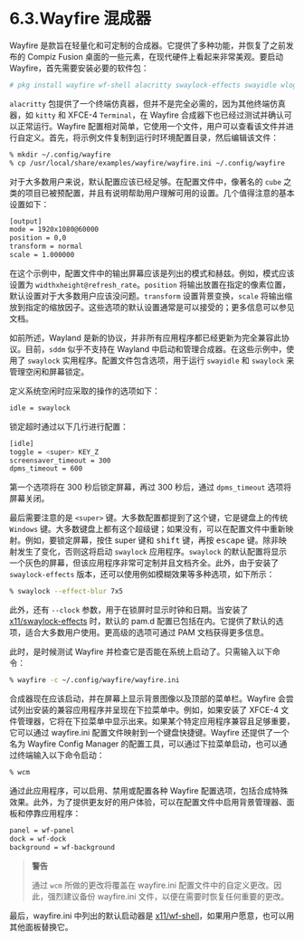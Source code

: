 # 6.3.Wayfire 混成器

Wayfire 是款旨在轻量化和可定制的合成器。它提供了多种功能，并恢复了之前发布的 Compiz Fusion 桌面的一些元素，在现代硬件上看起来非常美观。要启动 Wayfire，首先需要安装必要的软件包：

```sh
# pkg install wayfire wf-shell alacritty swaylock-effects swayidle wlogout kanshi mako wlsunset
```

`alacritty` 包提供了一个终端仿真器，但并不是完全必需的，因为其他终端仿真器，如 `kitty` 和 XFCE-4 `Terminal`，在 Wayfire 合成器下也已经过测试并确认可以正常运行。Wayfire 配置相对简单，它使用一个文件，用户可以查看该文件并进行自定义。首先，将示例文件复制到运行时环境配置目录，然后编辑该文件：

```sh
% mkdir ~/.config/wayfire
% cp /usr/local/share/examples/wayfire/wayfire.ini ~/.config/wayfire
```

对于大多数用户来说，默认配置应该已经足够。在配置文件中，像著名的 `cube` 之类的项目已被预配置，并且有说明帮助用户理解可用的设置。几个值得注意的基本设置如下：

```sh
[output]
mode = 1920x1080@60000
position = 0,0
transform = normal
scale = 1.000000
```

在这个示例中，配置文件中的输出屏幕应该是列出的模式和赫兹。例如，模式应该设置为 `widthxheight@refresh_rate`。`position` 将输出放置在指定的像素位置，默认设置对于大多数用户应该没问题。`transform` 设置背景变换，`scale` 将输出缩放到指定的缩放因子。这些选项的默认设置通常是可以接受的；更多信息可以参见文档。

如前所述，Wayland 是新的协议，并非所有应用程序都已经更新为完全兼容此协议。目前，`sddm` 似乎不支持在 Wayland 中启动和管理合成器。在这些示例中，使用了 `swaylock` 实用程序。配置文件包含选项，用于运行 `swayidle` 和 `swaylock` 来管理空闲和屏幕锁定。

定义系统空闲时应采取的操作的选项如下：

```sh
idle = swaylock
```

锁定超时通过以下几行进行配置：

```sh
[idle]
toggle = <super> KEY_Z
screensaver_timeout = 300
dpms_timeout = 600
```

第一个选项将在 300 秒后锁定屏幕，再过 300 秒后，通过 `dpms_timeout` 选项将屏幕关闭。

最后需要注意的是 `<super>` 键。大多数配置都提到了这个键，它是键盘上的传统 `Windows` 键。大多数键盘上都有这个超级键；如果没有，可以在配置文件中重新映射。例如，要锁定屏幕，按住 super 键和 <kbd>shift</kbd> 键，再按 <kbd>escape</kbd> 键。除非映射发生了变化，否则这将启动 `swaylock` 应用程序。`swaylock` 的默认配置将显示一个灰色的屏幕，但该应用程序非常可定制并且文档齐全。此外，由于安装了 `swaylock-effects` 版本，还可以使用例如模糊效果等多种选项，如下所示：

```sh
% swaylock --effect-blur 7x5
```

此外，还有 `--clock` 参数，用于在锁屏时显示时钟和日期。当安装了 [x11/swaylock-effects](https://cgit.freebsd.org/ports/tree/x11/swaylock-effects/) 时，默认的 pam.d 配置已包括在内。它提供了默认的选项，适合大多数用户使用。更高级的选项可通过 PAM 文档获得更多信息。

此时，是时候测试 Wayfire 并检查它是否能在系统上启动了。只需输入以下命令：

```sh
% wayfire -c ~/.config/wayfire/wayfire.ini
```

合成器现在应该启动，并在屏幕上显示背景图像以及顶部的菜单栏。Wayfire 会尝试列出安装的兼容应用程序并呈现在下拉菜单中。例如，如果安装了 XFCE-4 文件管理器，它将在下拉菜单中显示出来。如果某个特定应用程序兼容且足够重要，它可以通过 wayfire.ini 配置文件映射到一个键盘快捷键。Wayfire 还提供了一个名为 Wayfire Config Manager 的配置工具，可以通过下拉菜单启动，也可以通过终端输入以下命令启动：

```sh
% wcm
```

通过此应用程序，可以启用、禁用或配置各种 Wayfire 配置选项，包括合成特殊效果。此外，为了提供更友好的用户体验，可以在配置文件中启用背景管理器、面板和停靠应用程序：

```sh
panel = wf-panel
dock = wf-dock
background = wf-background
```

>**警告**
>
> 通过 `wcm` 所做的更改将覆盖在 wayfire.ini 配置文件中的自定义更改。因此，强烈建议备份 wayfire.ini 文件，以便在需要时恢复任何重要的更改。

最后，wayfire.ini 中列出的默认启动器是 [x11/wf-shell](https://cgit.freebsd.org/ports/tree/x11/wf-shell/)，如果用户愿意，也可以用其他面板替换它。

